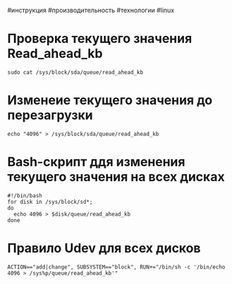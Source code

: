 #инструкция #производительность #технологии #linux 
# Проверка текущего значения Read_ahead_kb
```
sudo cat /sys/block/sda/queue/read_ahead_kb 
```
# Изменеие текущего значения до перезагрузки
```
echo "4096" > /sys/block/sda/queue/read_ahead_kb
```
# Bash-скрипт ддя изменения текущего значения на всех дисках
```
#!/bin/bash  
for disk in /sys/block/sd*; 
do  
  echo 4096 > $disk/queue/read_ahead_kb  
done
```
# Правило Udev для всех дисков
```
ACTION=="add|change", SUBSYSTEM=="block", RUN+="/bin/sh -c '/bin/echo 4096 > /sys%p/queue/read_ahead_kb'"
```
